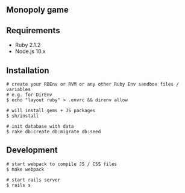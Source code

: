 ## Monopoly game

## Requirements
  - Ruby 2.1.2
  - Node.js 10.x

## Installation


    # create your RBEnv or RVM or any other Ruby Env sandbox files / variables
    # e.g. for DirEnv
    $ echo "layout ruby" > .envrc && direnv allow

    # will install gems + JS packages
    $ sh/install

    # init database with data
    $ rake db:create db:migrate db:seed


## Development

    # start webpack to compile JS / CSS files
    $ make webpack

    # start rails server
    $ rails s
